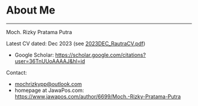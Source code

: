 # **About Me**
---
Moch. Rizky Pratama Putra

Latest CV dated: Dec 2023 (see <a href="https://github.com/rizkyrautra/about/blob/main/2023DEC_RautraCV.pdf">2023DEC_RautraCV.pdf</a>)

* Google Scholar: https://scholar.google.com/citations?user=36TnUUoAAAAJ&hl=id

Contact:

* mochrizkypp@outlook.com
* homepage at JawaPos.com: https://www.jawapos.com/author/6699/Moch.-Rizky-Pratama-Putra
